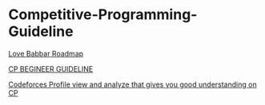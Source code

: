 # Competitive-Programming-Guideline

[Love Babbar Roadmap](https://youtu.be/PM8gczl7DVw)

[CP BEGINEER GUIDELINE](https://drive.google.com/file/d/1eqC4vfc4mElyCbFWrKcax6u_dnb7X2PB/view?usp=sharing)

[Codeforces Profile view and analyze that gives you good understanding on CP](https://youtu.be/Wmygs7w31YQ)


